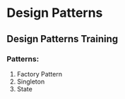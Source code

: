 # Design Patterns

## Design Patterns Training 

### Patterns:
1. Factory Pattern
2. Singleton
3. State
